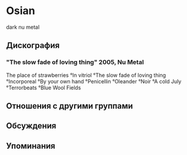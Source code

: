# Osian

dark nu metal

## Дискография

### "The slow fade of loving thing" 2005, Nu Metal

The place of strawberries
°In vitriol
°The slow fade of loving thing
°Incorporeal
°By your own hand
°Penicellin
°Oleander
°Noir
°A cold July
°Terrorbeats
°Blue Wool Fields


## Отношения с другими группами


## Обсуждения


## Упоминания

